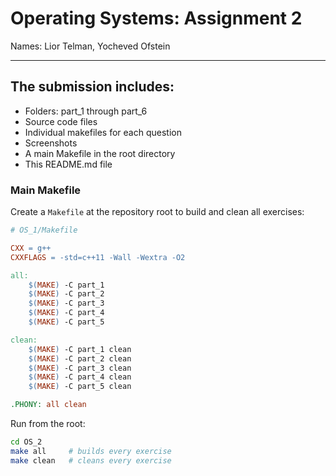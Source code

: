 
# Operating Systems: Assignment 2


Names: Lior Telman, Yocheved Ofstein  

------------

## The submission includes:
   - Folders: part_1 through part_6 
   - Source code files  
   - Individual makefiles for each question  
   - Screenshots
   - A main Makefile in the root directory  
   - This README.md file

### Main Makefile

Create a `Makefile` at the repository root to build and clean all exercises:

```makefile
# OS_1/Makefile

CXX = g++ 
CXXFLAGS = -std=c++11 -Wall -Wextra -O2

all:
	$(MAKE) -C part_1
	$(MAKE) -C part_2
	$(MAKE) -C part_3
	$(MAKE) -C part_4
	$(MAKE) -C part_5

clean:
	$(MAKE) -C part_1 clean
	$(MAKE) -C part_2 clean
	$(MAKE) -C part_3 clean
	$(MAKE) -C part_4 clean
	$(MAKE) -C part_5 clean

.PHONY: all clean
```

Run from the root:

```bash
cd OS_2
make all     # builds every exercise
make clean   # cleans every exercise
```